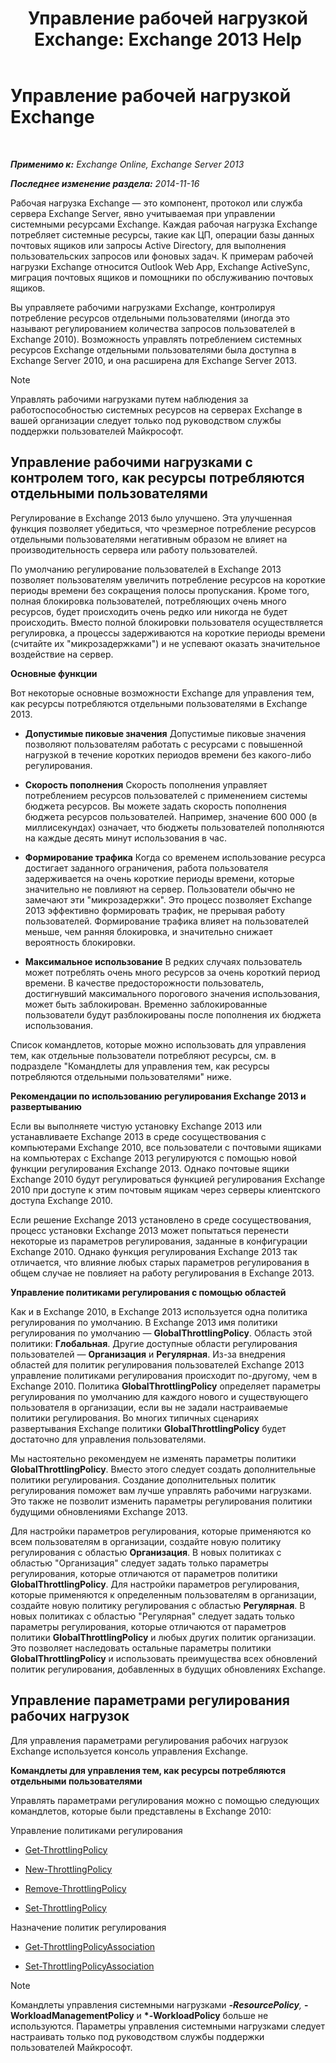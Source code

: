﻿---
title: 'Управление рабочей нагрузкой Exchange: Exchange 2013 Help'
TOCTitle: Управление рабочей нагрузкой Exchange
ms:assetid: 276740c4-bdb7-49f1-9470-ae6f2bfd65aa
ms:mtpsurl: https://technet.microsoft.com/ru-ru/library/JJ150503(v=EXCHG.150)
ms:contentKeyID: 50487659
ms.date: 04/30/2018
mtps_version: v=EXCHG.150
ms.translationtype: HT
---

# Управление рабочей нагрузкой Exchange

 

_**Применимо к:** Exchange Online, Exchange Server 2013_

_**Последнее изменение раздела:** 2014-11-16_

Рабочая нагрузка Exchange — это компонент, протокол или служба сервера Exchange Server, явно учитываемая при управлении системными ресурсами Exchange. Каждая рабочая нагрузка Exchange потребляет системные ресурсы, такие как ЦП, операции базы данных почтовых ящиков или запросы Active Directory, для выполнения пользовательских запросов или фоновых задач. К примерам рабочей нагрузки Exchange относится Outlook Web App, Exchange ActiveSync, миграция почтовых ящиков и помощники по обслуживанию почтовых ящиков.

Вы управляете рабочими нагрузками Exchange, контролируя потребление ресурсов отдельными пользователями (иногда это называют регулированием количества запросов пользователей в Exchange 2010). Возможность управлять потреблением системных ресурсов Exchange отдельными пользователями была доступна в Exchange Server 2010, и она расширена для Exchange Server 2013.

> [!NOTE]  
> Управлять рабочими нагрузками путем наблюдения за работоспособностью системных ресурсов на серверах Exchange в вашей организации следует только под руководством службы поддержки пользователей Майкрософт.


## Управление рабочими нагрузками с контролем того, как ресурсы потребляются отдельными пользователями

Регулирование в Exchange 2013 было улучшено. Эта улучшенная функция позволяет убедиться, что чрезмерное потребление ресурсов отдельными пользователями негативным образом не влияет на производительность сервера или работу пользователей.

По умолчанию регулирование пользователей в Exchange 2013 позволяет пользователям увеличить потребление ресурсов на короткие периоды времени без сокращения полосы пропускания. Кроме того, полная блокировка пользователей, потребляющих очень много ресурсов, будет происходить очень редко или никогда не будет происходить. Вместо полной блокировки пользователя осуществляется регулировка, а процессы задерживаются на короткие периоды времени (считайте их "микрозадержками") и не успевают оказать значительное воздействие на сервер.

**Основные функции**

Вот некоторые основные возможности Exchange для управления тем, как ресурсы потребляются отдельными пользователями в Exchange 2013.

  - **Допустимые пиковые значения** Допустимые пиковые значения позволяют пользователям работать с ресурсами с повышенной нагрузкой в течение коротких периодов времени без какого-либо регулирования.

  - **Скорость пополнения** Скорость пополнения управляет потреблением ресурсов пользователей с применением системы бюджета ресурсов. Вы можете задать скорость пополнения бюджета ресурсов пользователей. Например, значение 600 000 (в миллисекундах) означает, что бюджеты пользователей пополняются на каждые десять минут использования в час.

  - **Формирование трафика** Когда со временем использование ресурса достигает заданного ограничения, работа пользователя задерживается на очень короткие периоды времени, которые значительно не повлияют на сервер. Пользователи обычно не замечают эти "микрозадержки". Это процесс позволяет Exchange 2013 эффективно формировать трафик, не прерывая работу пользователей. Формирование трафика влияет на пользователей меньше, чем ранняя блокировка, и значительно снижает вероятность блокировки.

  - **Максимальное использование** В редких случаях пользователь может потреблять очень много ресурсов за очень короткий период времени. В качестве предосторожности пользователь, достигнувший максимального порогового значения использования, может быть заблокирован. Временно заблокированные пользователи будут разблокированы после пополнения их бюджета использования.

Список командлетов, которые можно использовать для управления тем, как отдельные пользователи потребляют ресурсы, см. в подразделе "Командлеты для управления тем, как ресурсы потребляются отдельными пользователями" ниже.

**Рекомендации по использованию регулирования Exchange 2013 и развертыванию**

Если вы выполняете чистую установку Exchange 2013 или устанавливаете Exchange 2013 в среде сосуществования с компьютерами Exchange 2010, все пользователи с почтовыми ящиками на компьютерах с Exchange 2013 регулируются с помощью новой функции регулирования Exchange 2013. Однако почтовые ящики Exchange 2010 будут регулироваться функцией регулирования Exchange 2010 при доступе к этим почтовым ящикам через серверы клиентского доступа Exchange 2010.

Если решение Exchange 2013 установлено в среде сосуществования, процесс установки Exchange 2013 может попытаться перенести некоторые из параметров регулирования, заданные в конфигурации Exchange 2010. Однако функция регулирования Exchange 2013 так отличается, что влияние любых старых параметров регулирования в общем случае не повлияет на работу регулирования в Exchange 2013.

**Управление политиками регулирования с помощью областей**

Как и в Exchange 2010, в Exchange 2013 используется одна политика регулирования по умолчанию. В Exchange 2013 имя политики регулирования по умолчанию — **GlobalThrottlingPolicy**. Область этой политики: **Глобальная**. Другие доступные области регулирования пользователей — **Организация** и **Регулярная**. Из-за внедрения областей для политик регулирования пользователей Exchange 2013 управление политиками регулирования происходит по-другому, чем в Exchange 2010. Политика **GlobalThrottlingPolicy** определяет параметры регулирования по умолчанию для каждого нового и существующего пользователя в организации, если вы не задали настраиваемые политики регулирования. Во многих типичных сценариях развертывания Exchange политики **GlobalThrottlingPolicy** будет достаточно для управления пользователями.

Мы настоятельно рекомендуем не изменять параметры политики **GlobalThrottlingPolicy**. Вместо этого следует создать дополнительные политики регулирования. Создание дополнительных политик регулирования поможет вам лучше управлять рабочими нагрузками. Это также не позволит изменить параметры регулирования политики будущими обновлениями Exchange 2013.

Для настройки параметров регулирования, которые применяются ко всем пользователям в организации, создайте новую политику регулирования с областью **Организация**. В новых политиках с областью "Организация" следует задать только параметры регулирования, которые отличаются от параметров политики **GlobalThrottlingPolicy**. Для настройки параметров регулирования, которые применяются к определенным пользователям в организации, создайте новую политику регулирования с областью **Регулярная**. В новых политиках с областью "Регулярная" следует задать только параметры регулирования, которые отличаются от параметров политики **GlobalThrottlingPolicy** и любых других политик организации. Это позволяет наследовать остальные параметры политики **GlobalThrottlingPolicy** и использовать преимущества всех обновлений политик регулирования, добавленных в будущих обновлениях Exchange.

## Управление параметрами регулирования рабочих нагрузок

Для управления параметрами регулирования рабочих нагрузок Exchange используется консоль управления Exchange.

**Командлеты для управления тем, как ресурсы потребляются отдельными пользователями**

Управлять параметрами регулирования можно с помощью следующих командлетов, которые были представлены в Exchange 2010:

Управление политиками регулирования

  - [Get-ThrottlingPolicy](https://technet.microsoft.com/ru-ru/library/dd351264\(v=exchg.150\))

  - [New-ThrottlingPolicy](https://technet.microsoft.com/ru-ru/library/dd351045\(v=exchg.150\))

  - [Remove-ThrottlingPolicy](https://technet.microsoft.com/ru-ru/library/dd351178\(v=exchg.150\))

  - [Set-ThrottlingPolicy](https://technet.microsoft.com/ru-ru/library/dd298094\(v=exchg.150\))

Назначение политик регулирования

  - [Get-ThrottlingPolicyAssociation](https://technet.microsoft.com/ru-ru/library/ff459241\(v=exchg.150\))

  - [Set-ThrottlingPolicyAssociation](https://technet.microsoft.com/ru-ru/library/ff459231\(v=exchg.150\))

> [!NOTE]  
> Командлеты управления системными нагрузками <strong>*-ResourcePolicy</strong>, <strong>*-WorkloadManagementPolicy</strong> и <strong>*-WorkloadPolicy</strong> больше не используются. Параметры управления системными нагрузками следует настраивать только под руководством службы поддержки пользователей Майкрософт.

